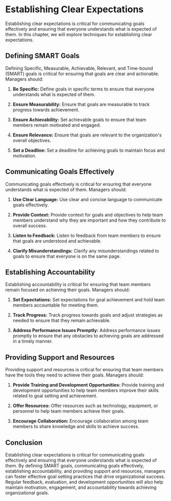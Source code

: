# Establishing Clear Expectations

Establishing clear expectations is critical for communicating goals effectively and ensuring that everyone understands what is expected of them. In this chapter, we will explore techniques for establishing clear expectations.

Defining SMART Goals
--------------------

Defining Specific, Measurable, Achievable, Relevant, and Time-bound (SMART) goals is critical for ensuring that goals are clear and actionable. Managers should:

1. **Be Specific:** Define goals in specific terms to ensure that everyone understands what is expected of them.

2. **Ensure Measurability:** Ensure that goals are measurable to track progress towards achievement.

3. **Ensure Achievability:** Set achievable goals to ensure that team members remain motivated and engaged.

4. **Ensure Relevance:** Ensure that goals are relevant to the organization's overall objectives.

5. **Set a Deadline:** Set a deadline for achieving goals to maintain focus and motivation.

Communicating Goals Effectively
-------------------------------

Communicating goals effectively is critical for ensuring that everyone understands what is expected of them. Managers should:

1. **Use Clear Language:** Use clear and concise language to communicate goals effectively.

2. **Provide Context:** Provide context for goals and objectives to help team members understand why they are important and how they contribute to overall success.

3. **Listen to Feedback:** Listen to feedback from team members to ensure that goals are understood and achievable.

4. **Clarify Misunderstandings:** Clarify any misunderstandings related to goals to ensure that everyone is on the same page.

Establishing Accountability
---------------------------

Establishing accountability is critical for ensuring that team members remain focused on achieving their goals. Managers should:

1. **Set Expectations:** Set expectations for goal achievement and hold team members accountable for meeting them.

2. **Track Progress:** Track progress towards goals and adjust strategies as needed to ensure that they remain achievable.

3. **Address Performance Issues Promptly:** Address performance issues promptly to ensure that any obstacles to achieving goals are addressed in a timely manner.

Providing Support and Resources
-------------------------------

Providing support and resources is critical for ensuring that team members have the tools they need to achieve their goals. Managers should:

1. **Provide Training and Development Opportunities:** Provide training and development opportunities to help team members improve their skills related to goal setting and achievement.

2. **Offer Resources:** Offer resources such as technology, equipment, or personnel to help team members achieve their goals.

3. **Encourage Collaboration:** Encourage collaboration among team members to share knowledge and skills to achieve success.

Conclusion
----------

Establishing clear expectations is critical for communicating goals effectively and ensuring that everyone understands what is expected of them. By defining SMART goals, communicating goals effectively, establishing accountability, and providing support and resources, managers can foster effective goal setting practices that drive organizational success. Regular feedback, evaluation, and development opportunities will also help maintain motivation, engagement, and accountability towards achieving organizational goals.
